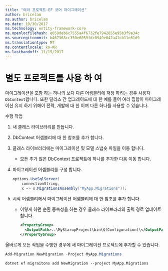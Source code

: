 ```yaml
---
title: "여러 프로젝트-EF 코어 마이그레이션"
author: bricelam
ms.author: bricelam
ms.date: 10/30/2017
ms.technology: entity-framework-core
ms.openlocfilehash: e059deb6c7555a4f6732fe7942855e95b3f9a34c
ms.sourcegitcommit: b467368cc350e6059fdc0949e042a41cb11e61d9
ms.translationtype: MT
ms.contentlocale: ko-KR
ms.lasthandoff: 11/15/2017
---
```

<a name="using-a-separate-project"></a>별도 프로젝트를 사용 하 여
========================
마이그레이션을 포함 하는 하나의 보다 다른 어셈블리에 저장 하려는 경우 사용자 `DbContext`합니다. 또한 릴리스 간 업그레이드에 대 한 예를 들어 여러 집합이 마이그레이션 유지 하기 위해이 전략, 개발에 대 한 이며 다른 하나를 사용할 수 있습니다.

수행 작업

1. 새 클래스 라이브러리를 만듭니다.

2. DbContext 어셈블리에 대 한 참조를 추가 합니다.

3. 클래스 라이브러리에는 마이그레이션 및 모델 스냅숏 파일을 이동 합니다.
   * 모든 추가 않은 DbContext 프로젝트에 하나를 추가한 다음 이동 합니다.

4. 마이그레이션 어셈블리를 구성 합니다.

   ``` csharp
   options.UseSqlServer(
       connectionString,
       x => x.MigrationsAssembly("MyApp.Migrations"));
   ```

5. 시작 어셈블리에서 마이그레이션 어셈블리에 대 한 참조를 추가 합니다.
   * 이렇게 하면 순환 종속성을 하는 경우 클래스 라이브러리의 출력 경로 업데이트 합니다.

     ``` xml
     <PropertyGroup>
       <OutputPath>..\MyStarupProject\bin\$(Configuration)\</OutputPath>
     </PropertyGroup>
     ```

올바르게 모든 작업을 수행한 경우에 새 마이그레이션 프로젝트에 추가할 수 있습니다.

``` powershell
Add-Migration NewMigration -Project MyApp.Migrations
```
``` Console
dotnet ef migraitons add NewMigration --project MyApp.Migrations
```
